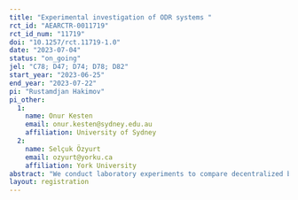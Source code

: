 ```yaml
---
title: "Experimental investigation of ODR systems "
rct_id: "AEARCTR-0011719"
rct_id_num: "11719"
doi: "10.1257/rct.11719-1.0"
date: "2023-07-04"
status: "on_going"
jel: "C78; D47; D74; D78; D82"
start_year: "2023-06-25"
end_year: "2023-07-22"
pi: "Rustamdjan Hakimov"
pi_other:
  1:
    name: Onur Kesten
    email: onur.kesten@sydney.edu.au
    affiliation: University of Sydney
  2:
    name: Selçuk Özyurt
    email: ozyurt@yorku.ca
    affiliation: York University
abstract: "We conduct laboratory experiments to compare decentralized bargaining to automated dispute resolution in scenarios of either one-issue or two-issue bargaining. For one-issue situations, the optimal mechanism neither achieves full efficiency nor is strategy-proof. However, for disputes involving two issues, an efficient and strategy-proof mechanism can be achieved within a confined parameter set. Within subjects, we vary whether these parameters allow for strategy-proofness in two-issue scenarios. Between subjects, we vary the ODR mechanisms, differentiating between direct and sequential formats. Free-form bargaining serves as our reference baseline."
layout: registration
---
```


